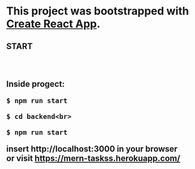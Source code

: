 # This project was bootstrapped with [Create React App](https://github.com/facebook/create-react-app).

<h2>START<h2> <br>

Inside progect: 
```
$ npm run start
```
```
$ cd backend<br>
```
```
$ npm run start
```

insert http://localhost:3000 in your browser<br>
or visit https://mern-taskss.herokuapp.com/

